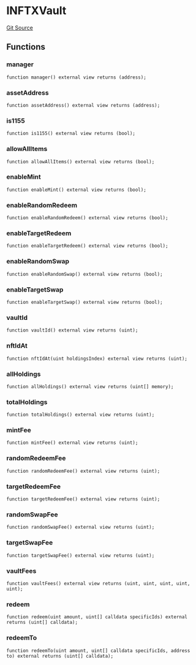 # INFTXVault
[Git Source](https://github.com/FloorDAO/floor-v2/blob/fd4de86a192de96d73fe2e56a84ec542b57b1c69/src/interfaces/nftx/NFTXVault.sol)


## Functions
### manager


```solidity
function manager() external view returns (address);
```

### assetAddress


```solidity
function assetAddress() external view returns (address);
```

### is1155


```solidity
function is1155() external view returns (bool);
```

### allowAllItems


```solidity
function allowAllItems() external view returns (bool);
```

### enableMint


```solidity
function enableMint() external view returns (bool);
```

### enableRandomRedeem


```solidity
function enableRandomRedeem() external view returns (bool);
```

### enableTargetRedeem


```solidity
function enableTargetRedeem() external view returns (bool);
```

### enableRandomSwap


```solidity
function enableRandomSwap() external view returns (bool);
```

### enableTargetSwap


```solidity
function enableTargetSwap() external view returns (bool);
```

### vaultId


```solidity
function vaultId() external view returns (uint);
```

### nftIdAt


```solidity
function nftIdAt(uint holdingsIndex) external view returns (uint);
```

### allHoldings


```solidity
function allHoldings() external view returns (uint[] memory);
```

### totalHoldings


```solidity
function totalHoldings() external view returns (uint);
```

### mintFee


```solidity
function mintFee() external view returns (uint);
```

### randomRedeemFee


```solidity
function randomRedeemFee() external view returns (uint);
```

### targetRedeemFee


```solidity
function targetRedeemFee() external view returns (uint);
```

### randomSwapFee


```solidity
function randomSwapFee() external view returns (uint);
```

### targetSwapFee


```solidity
function targetSwapFee() external view returns (uint);
```

### vaultFees


```solidity
function vaultFees() external view returns (uint, uint, uint, uint, uint);
```

### redeem


```solidity
function redeem(uint amount, uint[] calldata specificIds) external returns (uint[] calldata);
```

### redeemTo


```solidity
function redeemTo(uint amount, uint[] calldata specificIds, address to) external returns (uint[] calldata);
```

